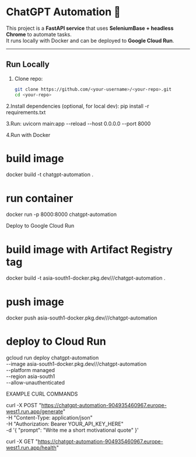 # ChatGPT Automation 🚀

This project is a **FastAPI service** that uses **SeleniumBase + headless Chrome** to automate tasks.  
It runs locally with Docker and can be deployed to **Google Cloud Run**.

---

## Run Locally

1. Clone repo:
   ```bash
   git clone https://github.com/<your-username>/<your-repo>.git
   cd <your-repo>
2.Install dependencies (optional, for local dev):
pip install -r requirements.txt

3.Run:
uvicorn main:app --reload --host 0.0.0.0 --port 8000

4.Run with Docker
# build image
docker build -t chatgpt-automation .

# run container
docker run -p 8000:8000 chatgpt-automation

Deploy to Google Cloud Run
# build image with Artifact Registry tag
docker build -t asia-south1-docker.pkg.dev/<PROJECT-ID>/<REPO>/chatgpt-automation .

# push image
docker push asia-south1-docker.pkg.dev/<PROJECT-ID>/<REPO>/chatgpt-automation

# deploy to Cloud Run
gcloud run deploy chatgpt-automation \
  --image asia-south1-docker.pkg.dev/<PROJECT-ID>/<REPO>/chatgpt-automation \
  --platform managed \
  --region asia-south1 \
  --allow-unauthenticated

EXAMPLE CURL COMMANDS

curl -X POST "https://chatgpt-automation-904935460967.europe-west1.run.app/generate" \
  -H "Content-Type: application/json" \
  -H "Authorization: Bearer YOUR_API_KEY_HERE" \
  -d '{
    "prompt": "Write me a short motivational quote"
  }'

curl -X GET "https://chatgpt-automation-904935460967.europe-west1.run.app/health"
